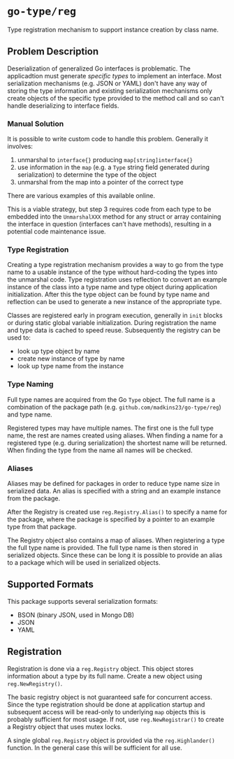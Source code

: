 # `go-type/reg`

Type registration mechanism to support instance creation by class name.

## Problem Description

Deserialization of generalized Go interfaces is problematic.
The applicadtion must generate *specific types* to implement an interface.
Most serialization mechanisms (e.g. JSON or YAML) don't  have any way of
storing the type information and existing serialization mechanisms only
create objects of the specific type provided to the method call
and so can't handle deserializing to interface fields.

### Manual Solution

It is possible to write custom code to handle this problem.
Generally it involves:

1. unmarshal to `interface{}` producing `map[string]interface{}`
2. use information in the `map`
   (e.g. a `Type` string field generated during serialization)
   to determine the type of the object
3. unmarshal from the map into a pointer of the correct type

There are various examples of this available online.

This is a viable strategy, but step 3 requires code from each type
to be embedded into the `UnmarshalXXX` method for any struct or array
containing the interface in question (interfaces can't have methods),
resulting in a potential code maintenance issue.

### Type Registration

Creating a type registration mechanism provides a way to go from
the type name to a usable instance of the type
without hard-coding the types into the unmarshal code.
Type registration uses reflection to convert an example instance
of the class into a type name and type object during application initialization.
After this the type object can be found by type name
and reflection can be used to generate a new instance of the appropriate type.

Classes are registered early in program execution,
generally in `init` blocks or during static global variable initialization.
During registration the name and type data is cached to speed reuse.
Subsequently the registry can be used to:

* look up type object by name
* create new instance of type by name
* look up type name from the instance

### Type Naming

Full type names are acquired from the Go `Type` object.
The full name is a combination of the package path
(e.g. `github.com/madkins23/go-type/reg`) and type name.

Registered types may have multiple names.
The first one is the full type name, the rest are names
created using aliases.
When finding a name for a registered type (e.g. during serialization)
the  shortest name will be returned.
When finding the type from the name all names will be checked.

### Aliases

Aliases may be defined for packages in order to reduce type name size
in serialized data.
An alias is specified with a string and an example instance from the package.

After the Registry is created use `reg.Registry.Alias()` to specify
a name for the package, where the package is specified by a pointer
to an example type from that package.

The Registry object also contains a map of aliases.
When registering a type the full type name is provided.
The full type name is then stored in serialized objects.
Since these can be long it is possible to provide an alias to a package
which will be used in serialized objects.

## Supported Formats

This package supports several serialization formats:

* BSON (binary JSON, used in Mongo DB)
* JSON
* YAML

## Registration

Registration is done via a `reg.Registry` object.
This object stores information about a type by its full name.
Create a new object using `reg.NewRegistry()`.

The basic registry object is not guaranteed safe for concurrent access.
Since the type registration should be done at application startup
and subsequent access will be read-only to underlying `map` objects
this is probably sufficient for most usage.
If not, use `reg.NewRegistrar()` to create a Registry object that
uses mutex locks.

A single global `reg.Registry` object is provided via the `reg.Highlander()` function.
In the general case this will be sufficient for all use.
